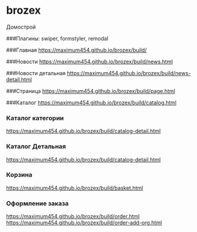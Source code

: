 # brozex
Домострой

###Плагины:
swiper, formstyler, remodal

###Главная
https://maximum454.github.io/brozex/build/

###Новости
https://maximum454.github.io/brozex/build/news.html

###Новости детальная 
https://maximum454.github.io/brozex/build/news-detail.html

###Страница
https://maximum454.github.io/brozex/build/page.html

###Каталог
https://maximum454.github.io/brozex/build/catalog.html

### Каталог категории
https://maximum454.github.io/brozex/build/catalog-detail.html

### Каталог Детальная
https://maximum454.github.io/brozex/build/catalog-detail.html

### Корзина
https://maximum454.github.io/brozex/build/basket.html

### Оформление заказа
https://maximum454.github.io/brozex/build/order.html
https://maximum454.github.io/brozex/build/order-add-org.html

